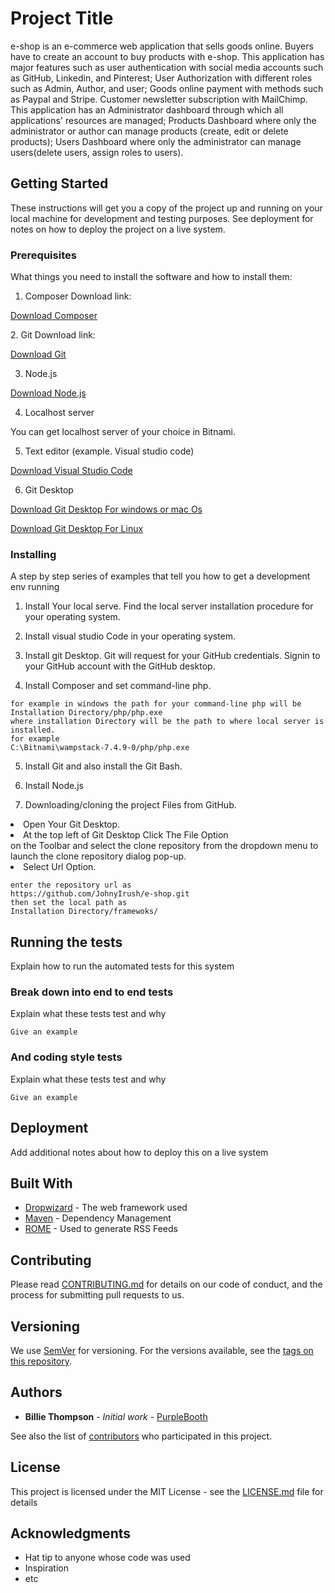 # Project Title

e-shop is an e-commerce web application that sells goods online. Buyers have to create an account to buy products with e-shop. This application has major features such as user authentication with social media accounts such as GitHub, Linkedin, and Pinterest; User Authorization with different roles such as Admin, Author, and user; Goods online payment with methods such as Paypal and Stripe. Customer newsletter subscription with MailChimp. This application has an Administrator dashboard through which all applications' resources are managed; Products Dashboard where only the administrator or author can manage products (create, edit or delete products); Users Dashboard where only the administrator can manage users(delete users, assign roles to users).

## Getting Started

These instructions will get you a copy of the project up and running on your local machine for development and testing purposes. See deployment for notes on how to deploy the project on a live system.

### Prerequisites

What things you need to install the software and how to install them:

1. Composer
Download link:
<p align="left"><a href="https://getcomposer.org/download/" >Download Composer</a></p>
2. Git
Download link:
<p align="left"><a href="https://git-scm.com/downloads" >Download Git</a></p>

3. Node.js
<p align="left"><a href="https://nodejs.org/en/download/" >Download Node.js</a></p>

4. Localhost server
 <p> You can get localhost server of your choice in Bitnami. </p>

5. Text editor (example. Visual studio code)
<p align="left"><a href="https://code.visualstudio.com/download" >Download Visual Studio Code</a></p>

6. Git Desktop 
<p align="left"><a href="https://desktop.github.com/" >Download Git Desktop For windows or mac Os</a></p>
<p align="left"><a href="https://aur.archlinux.org/packages/github-desktop/" >Download Git Desktop For Linux</a></p>



### Installing

A step by step series of examples that tell you how to get a development env running

1. Install Your local serve. Find the local server installation procedure for your operating system.

2. Install visual studio Code in your operating system.

3. Install git Desktop.
 Git will request for your GitHub credentials. Signin to your GitHub account with the GitHub desktop.  
4. Install Composer and set command-line php.
 
```
for example in windows the path for your command-line php will be
Installation Directory/php/php.exe
where installation Directory will be the path to where local server is installed.
for example
C:\Bitnami\wampstack-7.4.9-0/php/php.exe
```
5. Install Git and also install the Git Bash.

6. Install Node.js

7. Downloading/cloning the project Files from GitHub.
 <li> Open Your Git Desktop.
 <li> At the top left of Git Desktop Click The File Option </li>
 on the Toolbar and select the clone repository from the dropdown menu to launch the clone</li>
 repository dialog pop-up.
 <li> Select Url Option. </li>

 ```
 enter the repository url as
 https://github.com/JohnyIrush/e-shop.git
 then set the local path as 
 Installation Directory/framewoks/ 
```

## Running the tests

Explain how to run the automated tests for this system

### Break down into end to end tests

Explain what these tests test and why

```
Give an example
```

### And coding style tests

Explain what these tests test and why

```
Give an example
```

## Deployment

Add additional notes about how to deploy this on a live system

## Built With

* [Dropwizard](http://www.dropwizard.io/1.0.2/docs/) - The web framework used
* [Maven](https://maven.apache.org/) - Dependency Management
* [ROME](https://rometools.github.io/rome/) - Used to generate RSS Feeds

## Contributing

Please read [CONTRIBUTING.md](https://gist.github.com/PurpleBooth/b24679402957c63ec426) for details on our code of conduct, and the process for submitting pull requests to us.

## Versioning

We use [SemVer](http://semver.org/) for versioning. For the versions available, see the [tags on this repository](https://github.com/your/project/tags). 

## Authors

* **Billie Thompson** - *Initial work* - [PurpleBooth](https://github.com/PurpleBooth)

See also the list of [contributors](https://github.com/your/project/contributors) who participated in this project.

## License

This project is licensed under the MIT License - see the [LICENSE.md](LICENSE.md) file for details

## Acknowledgments

* Hat tip to anyone whose code was used
* Inspiration
* etc


